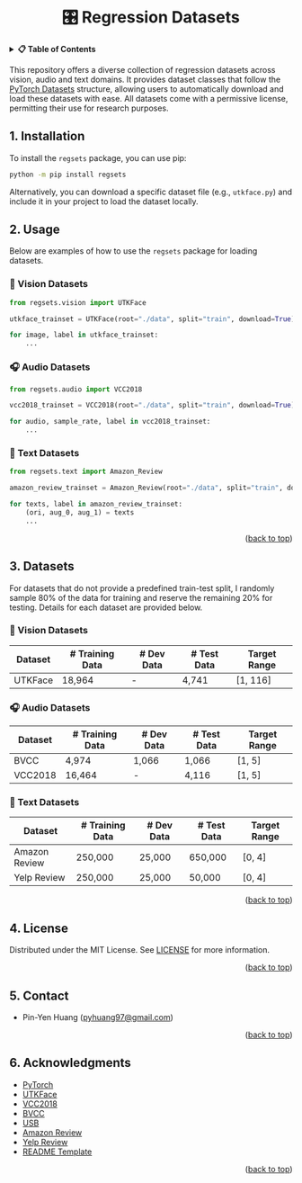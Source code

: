 <!-- Improved compatibility of back to top link: See: https://github.com/othneildrew/Best-README-Template/pull/73 -->

<a id="readme-top"></a>

<!--
*** Thanks for checking out the Best-README-Template. If you have a suggestion
*** that would make this better, please fork the repo and create a pull request
*** or simply open an issue with the tag "enhancement".
*** Don't forget to give the project a star!
*** Thanks again! Now go create something AMAZING! :D
-->

<h1 align="center">🎛️ Regression Datasets</h1>

<!-- TABLE OF CONTENTS -->
<details>
  <summary><strong>📋 Table of Contents</strong></summary>
  <ol>
    <li><a href="#1-installation">Installation</a></li>
    <li><a href="#2-usage">Usage</a></li>
    <li><a href="#3-datasets">Datasets</a></li>
    <li><a href="#4-license">License</a></li>
    <li><a href="#5-contact">Contact</a></li>
    <li><a href="#6-acknowledgments">Acknowledgments</a></li>
  </ol>
</details>

This repository offers a diverse collection of regression datasets across vision, audio and text domains. It provides dataset classes that follow the <a href="https://github.com/pytorch/vision/tree/main/torchvision/datasets">PyTorch Datasets</a> structure, allowing users to automatically download and load these datasets with ease. All datasets come with a permissive license, permitting their use for research purposes.

<!-- Installation -->

## 1. Installation

To install the `regsets` package, you can use pip:

```sh
python -m pip install regsets
```

Alternatively, you can download a specific dataset file (e.g., `utkface.py`) and include it in your project to load the dataset locally.

<!-- USAGE -->

## 2. Usage

Below are examples of how to use the `regsets` package for loading datasets.

### 📸 Vision Datasets

```python
from regsets.vision import UTKFace

utkface_trainset = UTKFace(root="./data", split="train", download=True)

for image, label in utkface_trainset:
    ...
```

### 🎧 Audio Datasets

```python
from regsets.audio import VCC2018

vcc2018_trainset = VCC2018(root="./data", split="train", download=True)

for audio, sample_rate, label in vcc2018_trainset:
    ...
```

### 📝 Text Datasets

```python
from regsets.text import Amazon_Review

amazon_review_trainset = Amazon_Review(root="./data", split="train", download=True)

for texts, label in amazon_review_trainset:
    (ori, aug_0, aug_1) = texts
    ...
```

<p align="right">(<a href="#readme-top">back to top</a>)</p>

<!-- DATASETS -->

## 3. Datasets

For datasets that do not provide a predefined train-test split, I randomly sample 80% of the data for training and reserve the remaining 20% for testing. Details for each dataset are provided below.

### 📸 Vision Datasets

| Dataset | # Training Data | # Dev Data | # Test Data | Target Range |
| ------- | --------------- | ---------- | ----------- | ------------ |
| UTKFace | 18,964          | -          | 4,741       | [1, 116]     |

### 🎧 Audio Datasets

| Dataset | # Training Data | # Dev Data | # Test Data | Target Range |
| ------- | --------------- | ---------- | ----------- | ------------ |
| BVCC    | 4,974           | 1,066      | 1,066       | [1, 5]       |
| VCC2018 | 16,464          | -          | 4,116       | [1, 5]       |

### 📝 Text Datasets

| Dataset       | # Training Data | # Dev Data | # Test Data | Target Range |
| ------------- | --------------- | ---------- | ----------- | ------------ |
| Amazon Review | 250,000         | 25,000     | 650,000     | [0, 4]       |
| Yelp Review   | 250,000         | 25,000     | 50,000      | [0, 4]       |

<p align="right">(<a href="#readme-top">back to top</a>)</p>

<!-- LICENSE -->

## 4. License

Distributed under the MIT License. See [LICENSE](LICENSE) for more information.

<p align="right">(<a href="#readme-top">back to top</a>)</p>

<!-- CONTACT -->

## 5. Contact

-   Pin-Yen Huang (pyhuang97@gmail.com)

<p align="right">(<a href="#readme-top">back to top</a>)</p>

<!-- ACKNOWLEDGMENTS -->

## 6. Acknowledgments

-   [PyTorch](https://github.com/pytorch)
-   [UTKFace](https://susanqq.github.io/UTKFace)
-   [VCC2018](https://datashare.ed.ac.uk/handle/10283/3061)
-   [BVCC](https://zenodo.org/records/6572573)
-   [USB](https://github.com/microsoft/semi-supervised-learning)
-   [Amazon Review](https://dl.acm.org/doi/10.1145/2507157.2507163)
-   [Yelp Review](http://www.yelp.com/dataset_challenge)
-   [README Template](https://github.com/othneildrew/Best-README-Template)

<p align="right">(<a href="#readme-top">back to top</a>)</p>
